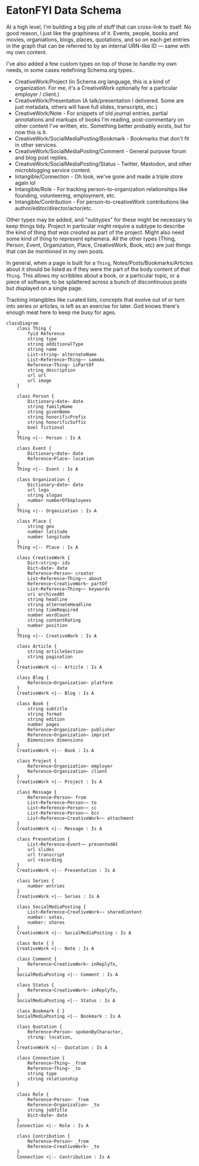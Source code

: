 # EatonFYI Data Schema

At a high level, I'm building a big pile of stuff that can cross-link to itself. No good reason, I just like the graphiness of it. Events, people, books and movies, organiations, blogs, places, quotations, and so on each get entries in the graph that can be referred to by an internal URN-like ID — same with my own content.

I've also added a few custom types on top of those to handle my own needs, in some cases redefining Schema.org types..

- CreativeWork/Project (in Schema.org language, this is a kind of organization. For me, it's a CreativeWork optionally for a particular employer / client.)
- CreativeWork/Presentation (A talk/presentation I delivered. Some are just metadata, others will have full slides, transcripts, etc.)
- CreativeWork/Note - For snippets of old journal entries, partial annotations and markups of books I'm reading, post-commentary on other content I've written, etc. Something better probably exists, but for now this is it.
- CreativeWork/SocialMediaPosting/Bookmark - Bookmarks that don't fit in other services.
- CreativeWork/SocialMediaPosting/Comment - General purpose forum and blog post replies.
- CreativeWork/SocialMediaPosting/Status - Twitter, Mastodon, and other microblogging service content.
- Intangible/Connection - Oh look, we've gone and made a triple store  again lol
- Intangible/Role - For tracking person-to-organization relationships like founding, volunteering, employment, etc.
- Intangible/Contribution - For person-to-creativeWork contributions like author/editor/director/actor/etc.

Other types may be added, and "subtypes" for these might be necessary to keep things tidy. Project in particular might require a subtype to describe the kind of thing *that was created* as part of the project. Might also need some kind of thing to represent ephemera. All the other types (Thing, Person, Event, Organization, Place, CreativeWork, Book, etc) are just things that *can be mentioned* in my own posts.

In general, when a page is built for a `Thing`, Notes/Posts/Bookmarks/Articles about it should be listed as if they were the part of the body content of that `Thing`. This allows my scribbles about a book, or a particular topic, or a piece of software, to be splattered across a bunch of discontinuous posts but displayed on a single page.

Tracking intangibles like curated lists, concepts that evolve out of or turn into series or articles, is left as an exercise for later. God knows there's enough meat here to keep me busy for ages.

```mermaid
classDiagram
    class Thing {
        fyid Reference
        string type
        string additionalType
        string name
        List~string~ alternateName
        List~Reference~Thing~~ sameAs
        Reference~Thing~ isPartOf
        string description
        url url
        url image
    }

    class Person {
        Dictionary~date~ date
        string familyName
        string givenName
        string honorificPrefix
        string honorificSuffix
        bool fictional
    }
    Thing <|-- Person : Is A

    class Event {
        Dictionary~date~ date
        Reference~Place~ location
    }
    Thing <|-- Event : Is A

    class Organization {
        Dictionary~date~ date
        url logo
        string slogan
        number numberOfEmployees
    }
    Thing <|-- Organization : Is A

    class Place {
        string geo
        number latitude
        number longitude
    }
    Thing <|-- Place : Is A

    class CreativeWork {
        Dict~string~ ids
        Dict~date~ date
        Reference~Person~ creator
        List~Reference~Thing~~ about
        Reference~CreativeWork~ partOf
        List~Reference~Thing~~ keywords
        uri archivedAt
        string headline
        string alternateHeadline
        string timeRequired
        number wordCount
        string contentRating
        number position
    }
    Thing <|-- CreativeWork : Is A

    class Article {
        string articleSection
        string pagination
    }
    CreativeWork <|-- Article : Is A

    class Blog {
        Reference~Organization~ platform
    }
    CreativeWork <|-- Blog : Is A

    class Book {
        string subtitle
        string format
        string edition
        number pages
        Reference~Organization~ publisher
        Reference~Organization~ imprint
        Dimensions dimensions
    }
    CreativeWork <|-- Book : Is A
 
    class Project {
        Reference~Organization~ employer
        Reference~Organization~ client
    }
    CreativeWork <|-- Project : Is A

    class Message {
        Reference~Person~ from
        List~Reference~Person~~ to
        List~Reference~Person~~ cc
        List~Reference~Person~~ bcc
        List~Reference~CreativeWork~~ attachment
    }
    CreativeWork <|-- Message : Is A

    class Presentation {
        List~Reference~Event~~ presentedAt
        url slides
        url transcript
        url recording
    }
    CreativeWork <|-- Presentation : Is A

    class Series {
        number entries
    }
    CreativeWork <|-- Series : Is A

    class SocialMediaPosting {
        List~Reference~CreativeWork~~ sharedContent
        number: votes,
        number: shares
    }
    CreativeWork <|-- SocialMediaPosting : Is A

    class Note { }
    CreativeWork <|-- Note : Is A

    class Comment {
        Reference~CreativeWork~ inReplyTo,
    }
    SocialMediaPosting <|-- Comment : Is A

    class Status {
        Reference~CreativeWork~ inReplyTo,
    }
    SocialMediaPosting <|-- Status : Is A

    class Bookmark { }
    SocialMediaPosting <|-- Bookmark : Is A

    class Quotation {
        Reference~Person~ spokenByCharacter,
        string: location,
    }
    CreativeWork <|-- Quotation : Is A

    class Connection {
        Reference~Thing~ _from
        Reference~Thing~ _to
        string type
        string relationship
    }

    class Role {
        Reference~Person~ _from
        Reference~Organization~ _to
        string jobTitle
        Dict~date~ date
    }
    Connection <|-- Role : Is A

    class Contribution {
        Reference~Person~ _from
        Reference~CreativeWork~ _to
    }
    Connection <|-- Contribution : Is A
```
